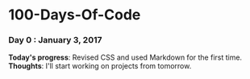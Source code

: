 # 100-Days-Of-Code

### Day 0 : January 3, 2017
**Today's progress**: Revised CSS and used Markdown for the first time.
**Thoughts**: I'll start working on projects from tomorrow.
